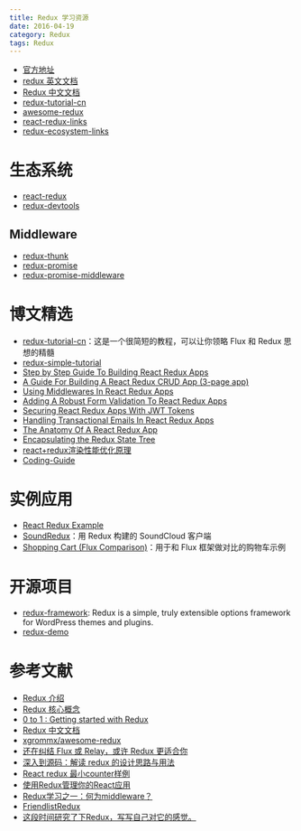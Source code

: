 ```yaml
---
title: Redux 学习资源
date: 2016-04-19
category: Redux
tags: Redux
---
```


- [官方地址](https://github.com/reactjs/redux)
- [redux 英文文档](http://redux.js.org/docs/introduction/)
- [Redux 中文文档](http://cn.redux.js.org/)
- [redux-tutorial-cn](https://github.com/react-guide/redux-tutorial-cn)
- [awesome-redux](https://github.com/xgrommx/awesome-redux)
- [react-redux-links](https://github.com/markerikson/react-redux-links)
- [redux-ecosystem-links](http://cn.redux.js.org/docs/introduction/Ecosystem.html)

# 生态系统
- [react-redux](https://github.com/reactjs/react-redux)
- [redux-devtools](http://github.com/gaearon/redux-devtools)

## Middleware
- [redux-thunk](https://github.com/gaearon/redux-thunk)
- [redux-promise](https://github.com/acdlite/redux-promise)
- [redux-promise-middleware](https://github.com/pburtchaell/redux-promise-middleware)

# 博文精选
- [redux-tutorial-cn](https://github.com/react-guide/redux-tutorial-cn)：这是一个很简短的教程，可以让你领略 Flux 和 Redux 思想的精髓
- [redux-simple-tutorial](https://github.com/kenberkeley/redux-simple-tutorial)
- [Step by Step Guide To Building React Redux Apps](https://medium.com/@rajaraodv/step-by-step-guide-to-building-react-redux-apps-using-mocks-48ca0f47f9a#.s7zsgq3u1)
- [A Guide For Building A React Redux CRUD App (3-page app)](https://medium.com/@rajaraodv/a-guide-for-building-a-react-redux-crud-app-7fe0b8943d0f#.g99gruhdz)
- [Using Middlewares In React Redux Apps](https://medium.com/@rajaraodv/using-middlewares-in-react-redux-apps-f7c9652610c6#.oentrjqpj)
- [Adding A Robust Form Validation To React Redux Apps](https://medium.com/@rajaraodv/adding-a-robust-form-validation-to-react-redux-apps-616ca240c124#.jq013tkr1)
- [Securing React Redux Apps With JWT Tokens](https://medium.com/@rajaraodv/securing-react-redux-apps-with-jwt-tokens-fcfe81356ea0#.xci6o9s6w)
- [Handling Transactional Emails In React Redux Apps](https://medium.com/@rajaraodv/handling-transactional-emails-in-react-redux-apps-8b1134748f76#.a24nenmnt)
- [The Anatomy Of A React Redux App](https://medium.com/@rajaraodv/the-anatomy-of-a-react-redux-app-759282368c5a#.7wwjs8eqo)
- [Encapsulating the Redux State Tree](http://randycoulman.com//blog/2016/09/13/encapsulating-the-redux-state-tree/)
- [react+redux渲染性能优化原理](http://foio.github.io/react-redux-performance-boost/)
- [Coding-Guide](https://github.com/ecmadao/Coding-Guide/blob/master/Notes/React/Redux/Redux%E5%85%A5%E5%9D%91%E8%BF%9B%E9%98%B6-%E6%BA%90%E7%A0%81%E8%A7%A3%E6%9E%90.md)


# 实例应用
- [React Redux Example](http://react-redux.herokuapp.com/)
- [SoundRedux](https://github.com/andrewngu/sound-redux)：用 Redux 构建的 SoundCloud 客户端
- [Shopping Cart (Flux Comparison)](https://github.com/voronianski/flux-comparison/tree/master/redux)：用于和 Flux 框架做对比的购物车示例

# 开源项目
- [redux-framework](https://github.com/reduxframework/redux-framework): Redux is a simple, truly extensible options framework for WordPress themes and plugins.
- [redux-demo](https://github.com/survivejs/redux-demo)

# 参考文献
- [Redux 介绍](http://segmentfault.com/a/1190000003503338)
- [Redux 核心概念](http://www.jianshu.com/p/3334467e4b32)
- [0 to 1 : Getting started with Redux](http://www.jchapron.com/2015/08/14/getting-started-with-redux/)
- [Redux 中文文档](http://camsong.github.io/redux-in-chinese/)
- [xgrommx/awesome-redux](https://github.com/xgrommx/awesome-redux)
- [还在纠结 Flux 或 Relay，或许 Redux 更适合你](https://github.com/camsong/blog/issues/1)
- [深入到源码：解读 redux 的设计思路与用法](https://github.com/Lucifier129/Lucifier129.github.io/issues/9)
- [React redux 最小counter样例](http://react-china.org/t/react-redux-counter/2306)
- [使用Redux管理你的React应用](http://www.cnblogs.com/matthewsun/p/4773646.html)
- [Redux学习之一：何为middleware？](http://segmentfault.com/a/1190000003746223)
- [FriendlistRedux](https://github.com/szhclaye/FriendlistRedux)
- [这段时间研究了下Redux，写写自己对它的感觉。](https://github.com/lawrencebla/redux-review)
